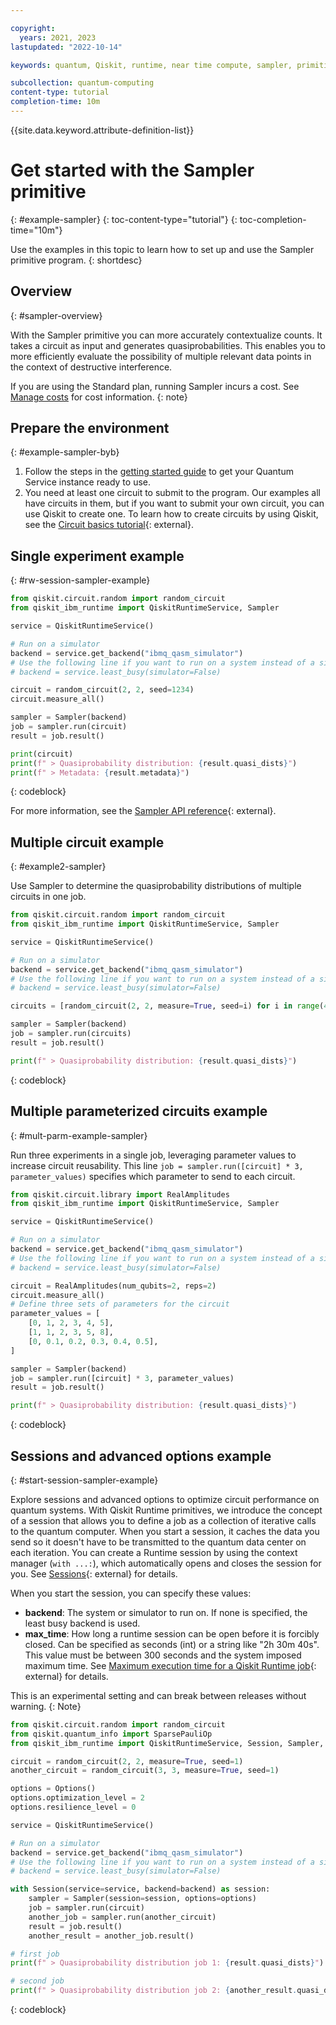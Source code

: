```yaml
---

copyright:
  years: 2021, 2023
lastupdated: "2022-10-14"

keywords: quantum, Qiskit, runtime, near time compute, sampler, primitive

subcollection: quantum-computing
content-type: tutorial
completion-time: 10m
---
```

{{site.data.keyword.attribute-definition-list}}

# Get started with the Sampler primitive
{: #example-sampler}
{: toc-content-type="tutorial"}
{: toc-completion-time="10m"}

Use the examples in this topic to learn how to set up and use the Sampler primitive program.
{: shortdesc}

## Overview
{: #sampler-overview}

With the Sampler primitive you can more accurately contextualize counts. It takes a circuit as input and generates quasiprobabilities. This enables you to more efficiently evaluate the possibility of multiple relevant data points in the context of destructive interference.  

If you are using the Standard plan, running Sampler incurs a cost. See [Manage costs](/docs/quantum-computing?topic=quantum-computing-cost) for cost information.
{: note}

## Prepare the environment
{: #example-sampler-byb}

1. Follow the steps in the [getting started guide](/docs/quantum-computing?topic=quantum-computing-get-started) to get your Quantum Service instance ready to use.
2. You need at least one circuit to submit to the program. Our examples all have circuits in them, but if you want to submit your own circuit, you can use Qiskit to create one. To learn how to create circuits by using Qiskit, see the [Circuit basics tutorial](https://qiskit.org/documentation/tutorials/circuits/01_circuit_basics.html){: external}.

## Single experiment example
{: #rw-session-sampler-example}

```Python
from qiskit.circuit.random import random_circuit 
from qiskit_ibm_runtime import QiskitRuntimeService, Sampler 

service = QiskitRuntimeService() 

# Run on a simulator
backend = service.get_backend("ibmq_qasm_simulator")
# Use the following line if you want to run on a system instead of a simulator:
# backend = service.least_busy(simulator=False)

circuit = random_circuit(2, 2, seed=1234) 
circuit.measure_all() 

sampler = Sampler(backend) 
job = sampler.run(circuit) 
result = job.result() 

print(circuit) 
print(f" > Quasiprobability distribution: {result.quasi_dists}") 
print(f" > Metadata: {result.metadata}") 
```
{: codeblock}

For more information, see the [Sampler API reference](https://qiskit.org/documentation/partners/qiskit_ibm_runtime/stubs/qiskit_ibm_runtime.Sampler.html){: external}.

## Multiple circuit example
{: #example2-sampler}

Use Sampler to determine the quasiprobability distributions of multiple circuits in one job.

```python
from qiskit.circuit.random import random_circuit 
from qiskit_ibm_runtime import QiskitRuntimeService, Sampler 

service = QiskitRuntimeService()

# Run on a simulator
backend = service.get_backend("ibmq_qasm_simulator")
# Use the following line if you want to run on a system instead of a simulator:
# backend = service.least_busy(simulator=False)

circuits = [random_circuit(2, 2, measure=True, seed=i) for i in range(4)] 

sampler = Sampler(backend) 
job = sampler.run(circuits) 
result = job.result() 

print(f" > Quasiprobability distribution: {result.quasi_dists}")
```
{: codeblock}

## Multiple parameterized circuits example
{: #mult-parm-example-sampler}

Run three experiments in a single job, leveraging parameter values to increase circuit reusability. This line `job = sampler.run([circuit] * 3, parameter_values)` specifies which parameter to send to each circuit.

```python
from qiskit.circuit.library import RealAmplitudes 
from qiskit_ibm_runtime import QiskitRuntimeService, Sampler 

service = QiskitRuntimeService() 

# Run on a simulator
backend = service.get_backend("ibmq_qasm_simulator")
# Use the following line if you want to run on a system instead of a simulator:
# backend = service.least_busy(simulator=False)

circuit = RealAmplitudes(num_qubits=2, reps=2) 
circuit.measure_all() 
# Define three sets of parameters for the circuit 
parameter_values = [ 
    [0, 1, 2, 3, 4, 5], 
    [1, 1, 2, 3, 5, 8], 
    [0, 0.1, 0.2, 0.3, 0.4, 0.5], 
] 

sampler = Sampler(backend) 
job = sampler.run([circuit] * 3, parameter_values) 
result = job.result() 

print(f" > Quasiprobability distribution: {result.quasi_dists}")
```
{: codeblock}

## Sessions and advanced options example
{: #start-session-sampler-example}

Explore sessions and advanced options to optimize circuit performance on quantum systems.  With Qiskit Runtime primitives, we introduce the concept of a session that allows you to define a job as a collection of iterative calls to the quantum computer. When you start a session, it caches the data you send so it doesn't have to be transmitted to the quantum data center on each iteration. You can create a Runtime session by using the context manager (`with ...:`), which automatically opens and closes the session for you. See [Sessions](https://quantum-computing.ibm.com/run/sessions){: external} for details.

When you start the session, you can specify these values:

*  **backend**: The system or simulator to run on. If none is specified, the least busy backend is used.
*  **max_time**: How long a runtime session can be open before it is forcibly closed. Can be specified as seconds (int) or a string like "2h 30m 40s". This value must be between 300 seconds and the system imposed maximum time. See [Maximum execution time for a Qiskit Runtime job](https://quantum-computing.ibm.com/run/max_execution_time){: external} for details.

This is an experimental setting and can break between releases without warning.
{: Note}

```python
from qiskit.circuit.random import random_circuit 
from qiskit.quantum_info import SparsePauliOp 
from qiskit_ibm_runtime import QiskitRuntimeService, Session, Sampler, Options 

circuit = random_circuit(2, 2, measure=True, seed=1) 
another_circuit = random_circuit(3, 3, measure=True, seed=1) 

options = Options() 
options.optimization_level = 2 
options.resilience_level = 0 

service = QiskitRuntimeService() 

# Run on a simulator
backend = service.get_backend("ibmq_qasm_simulator")
# Use the following line if you want to run on a system instead of a simulator:
# backend = service.least_busy(simulator=False)

with Session(service=service, backend=backend) as session: 
    sampler = Sampler(session=session, options=options) 
    job = sampler.run(circuit) 
    another_job = sampler.run(another_circuit) 
    result = job.result()
    another_result = another_job.result() 

# first job 
print(f" > Quasiprobability distribution job 1: {result.quasi_dists}") 

# second job 
print(f" > Quasiprobability distribution job 2: {another_result.quasi_dists}")
```
{: codeblock}
